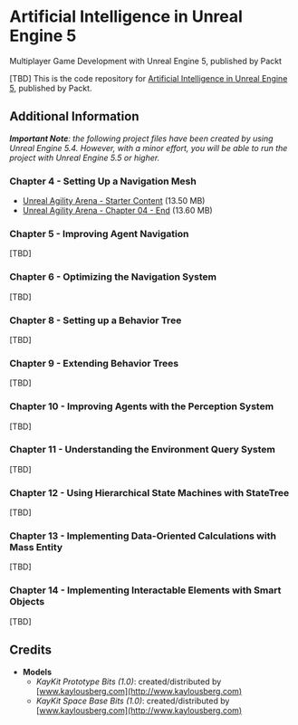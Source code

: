 # Artificial Intelligence in Unreal Engine 5
Multiplayer Game Development with Unreal Engine 5, published by Packt

[TBD] This is the code repository for [Artificial Intelligence in Unreal Engine 5](), published by Packt.

## Additional Information

_**Important Note**: the following project files have been created by using Unreal Engine 5.4. However, with a minor effort, you will be able to run the project with Unreal Engine 5.5 or higher._

### Chapter 4 - Setting Up a Navigation Mesh

* [Unreal Agility Arena - Starter Content](https://github.com/PacktPublishing/Artificial-Intelligence-in-Unreal-Engine-5/releases/download/starter-content/unrealagilityarena-starter-content.zip) (13.50 MB)
* [Unreal Agility Arena - Chapter 04 - End](https://github.com/PacktPublishing/Artificial-Intelligence-in-Unreal-Engine-5/releases/download/uaa-chapter04-end/unrealagilityarena-chapter-04-end.zip) (13.60 MB)

### Chapter 5 - Improving Agent Navigation

[TBD]

### Chapter 6 - Optimizing the Navigation System

[TBD]

### Chapter 8 - Setting up a Behavior Tree

[TBD]

### Chapter 9 - Extending Behavior Trees

[TBD]

### Chapter 10 - Improving Agents with the Perception System

[TBD]

### Chapter 11 - Understanding the Environment Query System

[TBD]

### Chapter 12 - Using Hierarchical State Machines with StateTree

[TBD]

### Chapter 13 - Implementing Data-Oriented Calculations with Mass Entity

[TBD]

### Chapter 14 - Implementing Interactable Elements with Smart Objects

[TBD]

## Credits

* **Models**
   * _KayKit Prototype Bits (1.0)_: created/distributed by [www.kaylousberg.com](http://www.kaylousberg.com)
   * _KayKit Space Base Bits (1.0)_: created/distributed by [www.kaylousberg.com](http://www.kaylousberg.com)
